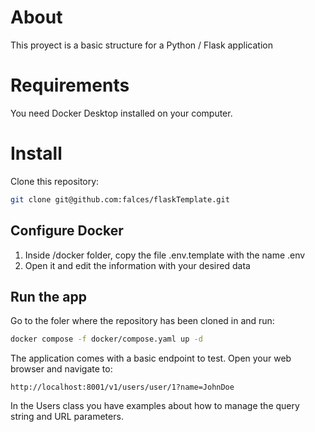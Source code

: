 # About

This proyect is a basic structure for a Python / Flask application

# Requirements

You need Docker Desktop installed on your computer.

# Install

Clone this repository:

```bash
git clone git@github.com:falces/flaskTemplate.git
```

## Configure Docker

1. Inside /docker folder, copy the file .env.template with the name .env
2. Open it and edit the information with your desired data

## Run the app

Go to the foler where the repository has been cloned in and run:

```bash
docker compose -f docker/compose.yaml up -d
```

The application comes with a basic endpoint to test. Open your web browser and navigate to:

```
http://localhost:8001/v1/users/user/1?name=JohnDoe
```

In the Users class you have examples about how to manage the query string and URL parameters.